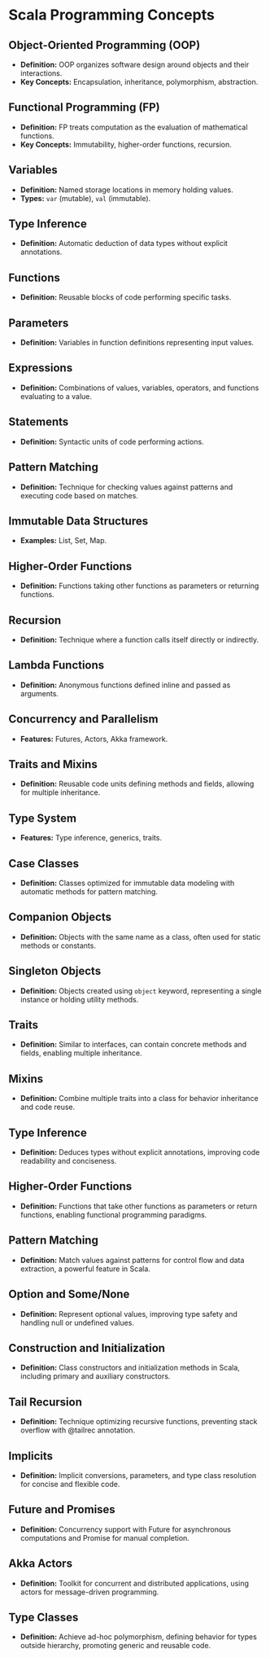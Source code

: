 # Scala Programming Concepts

## Object-Oriented Programming (OOP)

- **Definition:** OOP organizes software design around objects and their interactions.
- **Key Concepts:** Encapsulation, inheritance, polymorphism, abstraction.

## Functional Programming (FP)

- **Definition:** FP treats computation as the evaluation of mathematical functions.
- **Key Concepts:** Immutability, higher-order functions, recursion.

## Variables

- **Definition:** Named storage locations in memory holding values.
- **Types:** `var` (mutable), `val` (immutable).

## Type Inference

- **Definition:** Automatic deduction of data types without explicit annotations.

## Functions

- **Definition:** Reusable blocks of code performing specific tasks.

## Parameters

- **Definition:** Variables in function definitions representing input values.

## Expressions

- **Definition:** Combinations of values, variables, operators, and functions evaluating to a value.

## Statements

- **Definition:** Syntactic units of code performing actions.

## Pattern Matching

- **Definition:** Technique for checking values against patterns and executing code based on matches.

## Immutable Data Structures

- **Examples:** List, Set, Map.

## Higher-Order Functions

- **Definition:** Functions taking other functions as parameters or returning functions.

## Recursion

- **Definition:** Technique where a function calls itself directly or indirectly.

## Lambda Functions

- **Definition:** Anonymous functions defined inline and passed as arguments.

## Concurrency and Parallelism

- **Features:** Futures, Actors, Akka framework.

## Traits and Mixins

- **Definition:** Reusable code units defining methods and fields, allowing for multiple inheritance.

## Type System

- **Features:** Type inference, generics, traits.

## Case Classes

- **Definition:** Classes optimized for immutable data modeling with automatic methods for pattern matching.

## Companion Objects

- **Definition:** Objects with the same name as a class, often used for static methods or constants.

## Singleton Objects

- **Definition:** Objects created using `object` keyword, representing a single instance or holding utility methods.

## Traits

- **Definition:** Similar to interfaces, can contain concrete methods and fields, enabling multiple inheritance.

## Mixins

- **Definition:** Combine multiple traits into a class for behavior inheritance and code reuse.

## Type Inference

- **Definition:** Deduces types without explicit annotations, improving code readability and conciseness.

## Higher-Order Functions

- **Definition:** Functions that take other functions as parameters or return functions, enabling functional programming paradigms.

## Pattern Matching

- **Definition:** Match values against patterns for control flow and data extraction, a powerful feature in Scala.

## Option and Some/None

- **Definition:** Represent optional values, improving type safety and handling null or undefined values.

## Construction and Initialization

- **Definition:** Class constructors and initialization methods in Scala, including primary and auxiliary constructors.

## Tail Recursion

- **Definition:** Technique optimizing recursive functions, preventing stack overflow with @tailrec annotation.

## Implicits

- **Definition:** Implicit conversions, parameters, and type class resolution for concise and flexible code.

## Future and Promises

- **Definition:** Concurrency support with Future for asynchronous computations and Promise for manual completion.

## Akka Actors

- **Definition:** Toolkit for concurrent and distributed applications, using actors for message-driven programming.

## Type Classes

- **Definition:** Achieve ad-hoc polymorphism, defining behavior for types outside hierarchy, promoting generic and reusable code.
